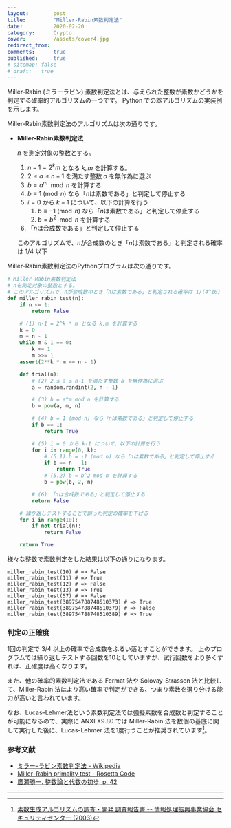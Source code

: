 ```yaml
---
layout:        post
title:         "Miller-Rabin素数判定法"
date:          2020-02-20
category:      Crypto
cover:         /assets/cover4.jpg
redirect_from:
comments:      true
published:     true
# sitemap: false
# draft:   true
---
```


Miller-Rabin (ミラーラビン) 素数判定法とは、与えられた整数が素数かどうかを判定する確率的アルゴリズムの一つです。
Python での本アルゴリズムの実装例を示します。

Miller-Rabin素数判定法のアルゴリズムは次の通りです。

- **Miller-Rabin素数判定法**

    $n$ を測定対象の整数とする。

    1. $n-1 = 2^k m$ となる $k,m$ を計算する。
    2. $2 \le a \le n-1$ を満たす整数 $a$ を無作為に選ぶ
    3. $b = a^m \mod n$ を計算する
    4. $b \equiv 1 \pmod{n}$ なら「$n$は素数である」と判定して停止する
    5. $i = 0$ から $k-1$ について、以下の計算を行う
        1. $b \equiv -1 \pmod{n}$ なら「$n$は素数である」と判定して停止する
        2. $b = b^2 \mod n$ を計算する
    6. 「$n$は合成数である」と判定して停止する

    このアルゴリズムで、$n$が合成数のとき「$n$は素数である」と判定される確率は $1/4$ 以下


Miller-Rabin素数判定法のPythonプログラムは次の通りです。

```python
# Miller-Rabin素数判定法
# nを測定対象の整数とする。
# このアルゴリズムで、nが合成数のとき「nは素数である」と判定される確率は 1/(4^10) 以下
def miller_rabin_test(n):
    if n <= 1:
        return False

    # (1) n-1 = 2^k * m となる k,m を計算する
    k = 0
    m = n - 1
    while m & 1 == 0:
        k += 1
        m >>= 1
    assert(2**k * m == n - 1)

    def trial(n):
        # (2) 2 ≦ a ≦ n-1 を満たす整数 a を無作為に選ぶ
        a = random.randint(2, n - 1)

        # (3) b = a^m mod n を計算する
        b = pow(a, m, n)

        # (4) b = 1 (mod n) なら「nは素数である」と判定して停止する
        if b == 1:
            return True

        # (5) i = 0 から k-1 について、以下の計算を行う
        for i in range(0, k):
            # (5.1) b = -1 (mod n) なら「nは素数である」と判定して停止する
            if b == n - 1:
                return True
            # (5.2) b = b^2 mod n を計算する
            b = pow(b, 2, n)

        # (6) 「nは合成数である」と判定して停止する
        return False

    # 繰り返しテストすることで誤った判定の確率を下げる
    for i in range(10):
        if not trial(n):
            return False

    return True
```

様々な整数で素数判定をした結果は以下の通りになります。

```
miller_rabin_test(10) # => False
miller_rabin_test(11) # => True
miller_rabin_test(12) # => False
miller_rabin_test(13) # => True
miller_rabin_test(57) # => False
miller_rabin_test(389754788748510373) # => True
miller_rabin_test(389754788748510379) # => False
miller_rabin_test(389754788748510389) # => True
```

### 判定の正確度

1回の判定で 3/4 以上の確率で合成数をふるい落とすことができます。
上のプログラムでは繰り返しテストする回数を10としていますが、試行回数をより多くすれば、正確度は高くなります。

また、他の確率的素数判定法である Fermat 法や Solovay-Strassen 法と比較して、Miller-Rabin 法はより高い確率で判定ができる、つまり素数を選り分ける能力が高いと言われています。

なお、Lucas–Lehmer法という素数判定法では強擬素数を合成数と判定することが可能になるので、実際に ANXI X9.80 では Miller-Rabin 法を数個の基底に関して実行した後に、Lucas-Lehmer 法を1度行うことが推奨されています[^1]。

### 参考文献

- [ミラー–ラビン素数判定法 - Wikipedia](https://ja.wikipedia.org/wiki/%E3%83%9F%E3%83%A9%E3%83%BC%E2%80%93%E3%83%A9%E3%83%93%E3%83%B3%E7%B4%A0%E6%95%B0%E5%88%A4%E5%AE%9A%E6%B3%95)
- [Miller–Rabin primality test - Rosetta Code](https://rosettacode.org/wiki/Miller%E2%80%93Rabin_primality_test#Python:_Probably_correct_answers)
- [廣瀬勝一. 整数論と代数の初歩, p. 42](http://fuee.u-fukui.ac.jp/~hirose/lectures/crypto_security/slides/01number_algebra.pdf)

-----

[^1]: [素数生成アルゴリズムの調査・開発 調査報告書 -- 情報処理振興事業協会 セキュリティセンター (2003)](https://www.ipa.go.jp/files/000013662.pdf)
